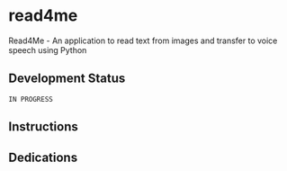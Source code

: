 # read4me
Read4Me - An application to read text from images and transfer to voice speech using Python

## Development Status
`IN PROGRESS`

## Instructions

## Dedications